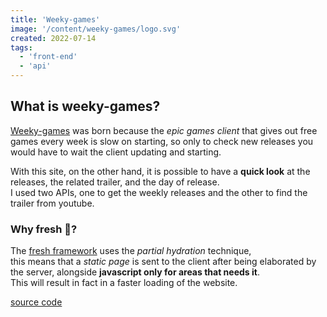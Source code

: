```yaml
---
title: 'Weeky-games'
image: '/content/weeky-games/logo.svg'
created: 2022-07-14
tags:
  - 'front-end'
  - 'api'
---
```


## What is weeky-games?
[Weeky-games](https://weekygames.deno.dev/) was born because the _epic games client_ that gives out free games every week is slow on starting,
so only to check new releases you would have to wait the client updating and starting. <br>

With this site, on the other hand, it is possible to have a **quick look** at the releases, the related trailer, and the day of release. <br>
I used two APIs, one to get the weekly releases and the other to find the trailer from youtube.

### Why fresh 🍋?
The [fresh framework](https://fresh.deno.dev/) uses the _partial hydration_ technique, <br>
this means that a _static page_ is sent to the client after being elaborated by the server, alongside **javascript only for areas that needs it**. <br>
This will result in fact in a faster loading of the website.

[source code](https://github.com/M3nny/Weeky-Games)